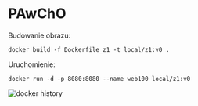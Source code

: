 # PAwChO
Budowanie obrazu:

`docker build -f Dockerfile_z1 -t local/z1:v0 .`

Uruchomienie:

`docker run -d -p 8080:8080 --name web100 local/z1:v0`

![docker history](https://i.imgur.com/mQOBcow.png)

